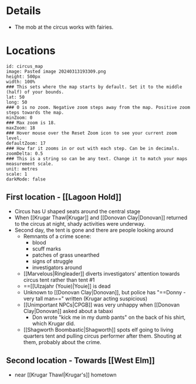 
# Details
- The mob at the circus works with fairies.



# Locations

```leaflet  
id: circus_map  
image: Pasted image 20240313193309.png 
height: 500px  
width: 100%  
### This sets where the map starts by default. Set it to the middle (half) of your bounds.  
lat: 50  
long: 50  
### 0 is no zoom. Negative zoom steps away from the map. Positive zoom steps towards the map.  
minZoom: 0  
### Max zoom is 18.  
maxZoom: 18  
### Hover mouse over the Reset Zoom icon to see your current zoom level.  
defaultZoom: 17  
### How far it zooms in or out with each step. Can be in decimals.  
zoomDelta: 0.5  
### This is a string so can be any text. Change it to match your maps measurement scale.  
unit: metres  
scale: 1  
darkMode: false  
```

## First location - [[Lagoon Hold]]
- Circus has U shaped seats around the central stage
- When [[Krugar Thawl|Krugar]] and [[Donovan Clay|Donovan]] returned to the circus at night, shady activities were underway.
- Second day, the tent is gone and there are people looking around
	- Remnants of a crime scene:
		- blood
		- scuff marks
		- patches of grass unearthed
		- signs of struggle
		- investigators around
	- [[Marvelous|Ringleader]] diverts investigators' attention towards circus tent rather than tent #1 
	- ==[[Ulzajahr (Youie)|Youie]] is dead
	- Unknown to [[Donovan Clay|Donovan]], but police has "==Donny - very tall man==" written (Krugar acting suspicious)
	- [[Unimportant NPCs|CPGB]] was very unhappy when [[Donovan Clay|Donovan]] asked about a tabaxi
		- Don wrote "kick me in my dumb pants" on the back of his shirt, which Krugar did.
	- [[Shagworth Boombastic|Shagworth]] spots elf going to living quarters tent and pulling circus performer after them. Shouting at them, probably about the crime.


## Second location - Towards [[West Elm]]
- near [[Krugar Thawl|Krugar's]] hometown